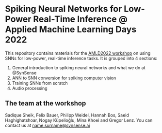 # Spiking Neural Networks for Low-Power Real-Time Inference @ Applied Machine Learning Days 2022

This repository contains materials for the [AMLD2022 workshop](https://appliedmldays.org/events/amld-epfl-2022/workshops/spiking-neural-networks-for-low-power-real-time-inference) on using SNNs for low-power, real-time inference tasks.
It is grouped into 4 sections:

1. General introduction to spiking neural networks and what we do at @SynSense
2. ANN to SNN conversion for spiking computer vision
3. Training SNNs from scratch
4. Audio processing


## The team at the workshop

Sadique Sheik, Felix Bauer, Philipp Weidel, Hannah Bos, Saeid Haghighatshoar, Nogay Küpelioğlu, Mina Khoei and Gregor Lenz. You can contact us at <name.surname@synsense.ai>
